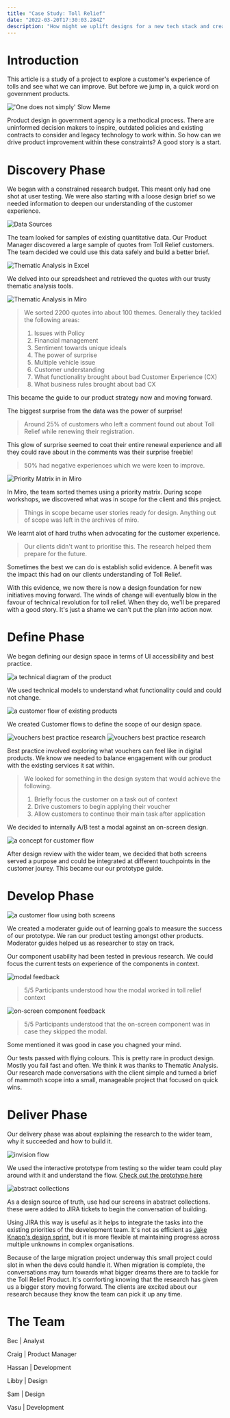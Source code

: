 ```yaml
---
title: "Case Study: Toll Relief"
date: "2022-03-20T17:30:03.284Z"
description: "How might we uplift designs for a new tech stack and create a product strategy for the future? Let's find out through this case study of a product for toll relief."
---
```

# Introduction

This article is a study of a project to explore a customer's experience of tolls and see what we can improve. 
But before we jump in, a quick word on government products.

!['One does not simply' Slow Meme](./toll-relief-intro-001.png)

Product design in government agency is a methodical process.
There are uninformed decision makers to inspire, outdated policies and existing contracts to consider and legacy technology to work within.
So how can we drive product improvement within these constraints? 
A good story is a start.

# Discovery Phase

We began with a constrained research budget. This meant only had one shot at user testing.
We were also starting with a loose design brief so we needed information to deepen our understanding of the customer experience.

![Data Sources](./toll-relief-discover-000.png)

The team looked for samples of existing quantitative data. 
Our Product Manager discovered a large sample of quotes from Toll Relief customers.
The team decided we could use this data safely and build a better brief.

![Thematic Analysis in Excel](./toll-relief-discover-006.png)

We delved into our spreadsheet and retrieved the quotes with our trusty thematic analysis tools.

![Thematic Analysis in Miro](./toll-relief-discover-01.png)

> We sorted 2200 quotes into about 100 themes. Generally they tackled the following areas: 
>
>1. Issues with Policy 
>2. Financial management
>3. Sentiment towards unique ideals
>4. The power of surprise
>5. Multiple vehicle issue
>6. Customer understanding 
>7. What functionality brought about bad Customer Experience (CX)
>8. What business rules brought about bad CX

This became the guide to our product strategy now and moving forward.

The biggest surprise from the data was the power of surprise! 

>Around 25% of customers who left a comment found out about Toll Relief while renewing their registration. 

This glow of surprise seemed to coat their entire renewal experience and all they could rave about in the comments was their surprise freebie! 

>50% had negative experiences which we were keen to improve.

![Priority Matrix in in Miro](./toll-relief-discover-002.png)

In Miro, the team sorted themes using a priority matrix. 
During scope workshops, we discovered what was in scope for the client and this project. 

>Things in scope became user stories ready for design.
>Anything out of scope was left in the archives of miro.

We learnt alot of hard truths when advocating for the customer experience.

>Our clients didn't want to prioritise this. The research helped them prepare for the future.

Sometimes the best we can do is establish solid evidence.
A benefit was the impact this had on our clients understanding of Toll Relief.

With this evidence, we now there is now a design foundation for new initiatives moving forward.
The winds of change will eventually blow in the favour of technical revolution for toll relief. When they do, we'll be prepared with a good story. It's just a shame we can't put the plan into action now.

# Define Phase

We began defining our design space in terms of UI accessibility and best practice.

![a technical diagram of the product](./toll-relief-define-002.png)

We used technical models to understand what functionality could and could not change. 

![a customer flow of existing products](./toll-relief-define-001.png)

We created Customer flows to define the scope of our design space.

![vouchers best practice research](./toll-relief-define-03.png)
![vouchers best practice research](./toll-relief-define-006.png)

Best practice involved exploring what vouchers can feel like in digital products. 
We know we needed to balance engagement with our product with the existing services it sat within.

>We looked for something in the design system that would achieve the following.
>
>1. Briefly focus the customer on a task out of context
>2. Drive customers to begin applying their voucher
>3. Allow customers to continue their main task after application

We decided to internally A/B test a modal against an on-screen design.

![a concept for customer flow](./toll-relief-develop-008.png)

After design review with the wider team, we decided that both screens served a purpose and could be integrated at different touchpoints in the customer jourey. This became our our prototype guide.

# Develop Phase

![a customer flow using both screens](./toll-relief-develop-009.png)

We created a moderater guide out of learning goals to measure the success of our prototype. We ran our product testing amongst other products. Moderator guides helped us as researcher to stay on track. 

Our component usability had been tested in previous research. We could focus the current tests on experience of the components in context. 

![modal feedback](./toll-relief-develop-010.png)

>5/5 Participants understood how the modal worked in toll relief context

![on-screen component feedback](./toll-relief-develop-011.png)

>5/5 Participants understood that the on-screen component was in case they skipped the modal. 

Some mentioned it was good in case you chagned your mind.

Our tests passed with flying colours. This is pretty rare in product design. Mostly you fail fast and often. We think it was thanks to Thematic Analysis. Our research made conversations with the client simple and turned a brief of mammoth scope into a small, manageable project that focused on quick wins.

# Deliver Phase

Our delivery phase was about explaining the research to the wider team, why it succeeded and how to build it. 

![invision flow](./toll-relief-deliver-002.png)

We used the interactive prototype from testing so the wider team could play around with it and understand the flow. [Check out the prototype here](https://servicensw.invisionapp.com/console/share/RCZM2N9BG7X)

![abstract collections](./toll-relief-deliver-001.png)

As a design source of truth, use had our screens in abstract collections. these were added to JIRA tickets to begin the conversation of building. 

Using JIRA this way is useful as it helps to integrate the tasks into the existing priorities of the development team. It's not as efficient as [Jake Knapp's design sprint](https://jakeknapp.com/sprint), but it is more flexible at maintaining progress across multiple unknowns in complex organisations.

Because of the large migration project underway this small project could slot in when the devs could handle it. 
When migration is complete, the conversations may turn towards what bigger dreams there are to tackle for the Toll Relief Product. It's comforting knowing that the research has given us a bigger story moving forward. The clients are excited about our research because they know the team can pick it up any time.

# The Team
 
Bec | Analyst

Craig | Product Manager

Hassan | Development

Libby | Design

Sam | Design

Vasu | Development